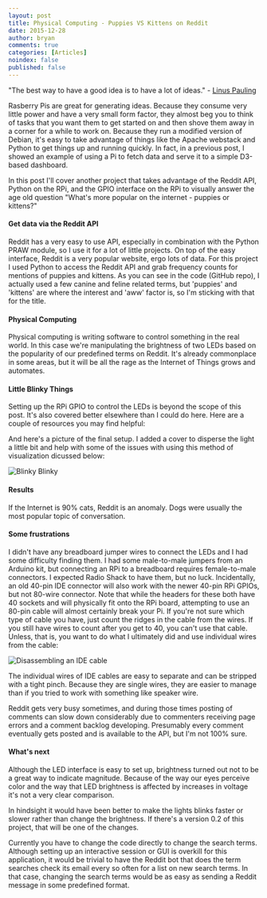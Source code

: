 ```yaml
---
layout: post
title: Physical Computing - Puppies VS Kittens on Reddit
date: 2015-12-28
author: bryan
comments: true
categories: [Articles]
noindex: false
published: false
---
```


"The best way to have a good idea is to have a lot of ideas." - [Linus Pauling](https://en.wikipedia.org/wiki/Linus_Pauling)

Rasberry Pis are great for generating ideas. Because they consume very little power and have a very small form factor, they almost beg you to think of tasks that you want them to get started on and then shove them away in a corner for a while to work on. Because they run a modified version of Debian, it's easy to take advantage of things like the Apache webstack and Python to get things up and running quickly. In fact, in a previous post, I showed an example of using a Pi to fetch data and serve it to a simple D3-based dashboard.

In this post I'll cover another project that takes advantage of the Reddit API, Python on the RPi, and the GPIO interface on the RPi to visually answer the age old question "What's more popular on the internet - puppies or kittens?"

#### Get data via the Reddit API

Reddit has a very easy to use API, especially in combination with the Python PRAW module, so I use it for a lot of little projects. On top of the easy interface, Reddit is a very popular website, ergo lots of data. For this project I used Python to access the Reddit API and grab frequency counts for mentions of puppies and kittens. As you can see in the code (GitHub repo), I actually used a few canine and feline related terms, but 'puppies' and 'kittens' are where the interest and 'aww' factor is, so I'm sticking with that for the title.

#### Physical Computing
Physical computing is writing software to control something in the real world. In this case we're manipulating the brightness of two LEDs based on the popularity of our predefined terms on Reddit. It's already commonplace in some areas, but it will be all the rage as the Internet of Things grows and automates.

#### Little Blinky Things

Setting up the RPi GPIO to control the LEDs is beyond the scope of this post. It's also covered better elsewhere than I could do here. Here are a couple of resources you may find helpful:

And here's a picture of the final setup. I added a cover to disperse the light a little bit and help with some of the issues with using this method of visualization dicussed below:

![Blinky Blinky](http://www.bryancshepherd.com/images/led.jpg)

#### Results
If the Internet is 90% cats, Reddit is an anomaly. Dogs were usually the most popular topic of conversation.

#### Some frustrations

I didn't have any breadboard jumper wires to connect the LEDs and I had some difficulty finding them. I had some male-to-male jumpers from an Arduino kit, but connecting an RPi to a breadboard requires female-to-male connectors. I expected Radio Shack to have them, but no luck. Incidentally, an old 40-pin IDE connector will also work with the newer 40-pin RPi GPIOs, but not 80-wire connector. Note that while the headers for these both have 40 sockets and will physically fit onto the RPi board, attempting to use an 80-pin cable will almost certainly break your Pi. If you're not sure which type of cable you have, just count the ridges in the cable from the wires. If you still have wires to count after you get to 40, you can't use that cable. Unless, that is, you want to do what I ultimately did and use individual wires from the cable:

![Disassembling an IDE cable](http://www.bryancshepherd.com/images/idecable.jpg)

The individual wires of IDE cables are easy to separate and can be stripped with a tight pinch. Because they are single wires, they are easier to manage than if you tried to work with something like speaker wire.

Reddit gets very busy sometimes, and during those times posting of comments can slow down considerably due to commenters receiving page errors and a comment backlog developing. Presumably every comment eventually gets posted and is available to the API, but I'm not 100% sure.


#### What's next

Although the LED interface is easy to set up, brightness turned out not to be a great way to indicate magnitude. Because of the way our eyes perceive color and the way that LED brightness is affected by increases in voltage it's not a very clear comparison.

In hindsight it would have been better to make the lights blinks faster or slower rather than change the brightness. If there's a version 0.2 of this project, that will be one of the changes.

Currently you have to change the code directly to change the search terms. Although setting up an interactive session or GUI is overkill for this application, it would be trivial to have the Reddit bot that does the term searches check its email every so often for a list on new search terms. In that case, changing the search terms would be as easy as sending a Reddit message in some predefined format.
